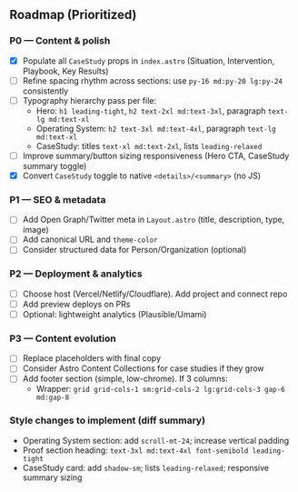 ## Roadmap (Prioritized)

### P0 — Content & polish
- [x] Populate all `CaseStudy` props in `index.astro` (Situation, Intervention, Playbook, Key Results)
- [ ] Refine spacing rhythm across sections: use `py-16 md:py-20 lg:py-24` consistently
- [ ] Typography hierarchy pass per file:
  - Hero: `h1 leading-tight`, `h2 text-2xl md:text-3xl`, paragraph `text-lg md:text-xl`
  - Operating System: `h2 text-3xl md:text-4xl`, paragraph `text-lg md:text-xl`
  - CaseStudy: titles `text-xl md:text-2xl`, lists `leading-relaxed`
- [ ] Improve summary/button sizing responsiveness (Hero CTA, CaseStudy summary toggle)
- [x] Convert `CaseStudy` toggle to native `<details>/<summary>` (no JS)

### P1 — SEO & metadata
- [ ] Add Open Graph/Twitter meta in `Layout.astro` (title, description, type, image)
- [ ] Add canonical URL and `theme-color`
- [ ] Consider structured data for Person/Organization (optional)

### P2 — Deployment & analytics
- [ ] Choose host (Vercel/Netlify/Cloudflare). Add project and connect repo
- [ ] Add preview deploys on PRs
- [ ] Optional: lightweight analytics (Plausible/Umami)

### P3 — Content evolution
- [ ] Replace placeholders with final copy
- [ ] Consider Astro Content Collections for case studies if they grow
- [ ] Add footer section (simple, low-chrome). If 3 columns:
  - Wrapper: `grid grid-cols-1 sm:grid-cols-2 lg:grid-cols-3 gap-6 md:gap-8`

### Style changes to implement (diff summary)
- Operating System section: add `scroll-mt-24`; increase vertical padding
- Proof section heading: `text-3xl md:text-4xl font-semibold leading-tight`
- CaseStudy card: add `shadow-sm`; lists `leading-relaxed`; responsive summary sizing


